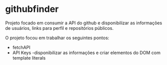 # githubfinder
Projeto focado em consumir a API do github e disponibilizar as informações de usuários, links para perfil e repositórios públicos.

O projeto focou em trabalhar os seguintes pontos:

- fetchAPI
- API Keys
-disponibilizar as informações e criar elementos do DOM com template literals
